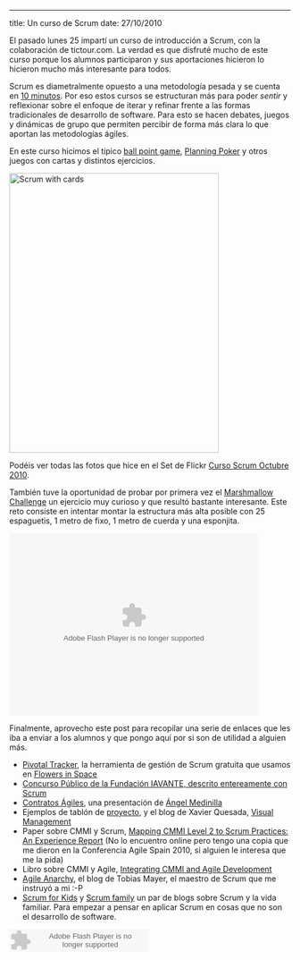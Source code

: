 --- 
title: Un curso de Scrum
date: 27/10/2010

El pasado lunes 25 impartí un curso de introducción a Scrum, con la colaboración de tictour.com. La verdad es que disfruté mucho de este curso porque los alumnos participaron y sus aportaciones hicieron lo hicieron mucho más interesante para todos.

Scrum es diametralmente opuesto a una metodología pesada y se cuenta en [10 minutos](http://scrum.es/scrum/explicar-scrum-en-diez-minutos/). Por eso estos cursos se estructuran más para poder *sentir* y reflexionar sobre el enfoque de iterar y refinar frente a las formas tradicionales de desarrollo de software. Para esto se hacen debates, juegos y dinámicas de grupo que permiten percibir de forma más clara lo que aportan las metodologías ágiles.

En este curso hicimos el típico [ball point game](http://borisgloger.com/2008/03/15/the-scrum-ball-point-game/), [Planning Poker](http://www.planningpoker.com) y otros juegos con cartas y distintos ejercicios.

<a href="http://www.flickr.com/photos/flowersinspace/5119970877/" title="Scrum with cards by FlowersInSpace, on Flickr"><img src="http://farm5.static.flickr.com/4108/5119970877_0366e36d0e.jpg" width="375" height="500" alt="Scrum with cards" /></a>

Podéis ver todas las fotos que hice en el Set de Flickr [Curso Scrum Octubre 2010](http://www.flickr.com/photos/flowersinspace/sets/72157625127672705/).

También tuve la oportunidad de probar por primera vez el [Marshmallow Challenge](http://marshmallowchallenge.com/Welcome.html) un ejercicio muy curioso y que resultó bastante interesante. Este reto consiste en intentar montar la estructura más alta posible con 25 espaguetis, 1 metro de fixo, 1 metro de cuerda y una esponjita.

<object width="446" height="326"><param name="movie" value="http://video.ted.com/assets/player/swf/EmbedPlayer.swf"></param><param name="allowFullScreen" value="true" /><param name="allowScriptAccess" value="always"/><param name="wmode" value="transparent"></param><param name="bgColor" value="#ffffff"></param> <param name="flashvars" value="vu=http://video.ted.com/talks/dynamic/TomWujec_2010U-medium.flv&su=http://images.ted.com/images/ted/tedindex/embed-posters/TomWujec-2010U.embed_thumbnail.jpg&vw=432&vh=240&ap=0&ti=837&introDuration=15330&adDuration=4000&postAdDuration=830&adKeys=talk=tom_wujec_build_a_tower;year=2010;theme=not_business_as_usual;theme=a_taste_of_ted2010;event=TED2010;&preAdTag=tconf.ted/embed;tile=1;sz=512x288;" /><embed src="http://video.ted.com/assets/player/swf/EmbedPlayer.swf" pluginspace="http://www.macromedia.com/go/getflashplayer" type="application/x-shockwave-flash" wmode="transparent" bgColor="#ffffff" width="446" height="326" allowFullScreen="true" allowScriptAccess="always" flashvars="vu=http://video.ted.com/talks/dynamic/TomWujec_2010U-medium.flv&su=http://images.ted.com/images/ted/tedindex/embed-posters/TomWujec-2010U.embed_thumbnail.jpg&vw=432&vh=240&ap=0&ti=837&introDuration=15330&adDuration=4000&postAdDuration=830&adKeys=talk=tom_wujec_build_a_tower;year=2010;theme=not_business_as_usual;theme=a_taste_of_ted2010;event=TED2010;"></embed></object>

Finalmente, aprovecho este post para recopilar una serie de enlaces que les iba a enviar a los alumnos y que pongo aquí por si son de utilidad a alguien más.

* [Pivotal Tracker](http://pivotaltracker.com), la herramienta de gestión de Scrum gratuita que usamos en [Flowers in Space](http://www.flowersinspace.com)
* [Concurso Público de la Fundación IAVANTE, descrito entereamente con Scrum](http://www.juntadeandalucia.es/contratacion/ContractNoticeDetail.action?code=2010-0000007311)
* [Contratos Ágiles](http://www.youtube.com/watch?v=HcQLKJHQO5A), una presentación de [Ángel Medinilla](http://presionblogosferica.com)
* Ejemplos de tablón de [proyecto](http://www.proyectosagiles.org/ejemplo-tablero-pizarra-tareas-scrum-taskboard), y el blog de Xavier Quesada, [Visual Management](http://www.xqa.com.ar/visualmanagement/)
* Paper sobre CMMI y Scrum, [Mapping CMMI Level 2 to Scrum Practices: An Experience Report](http://www.springerlink.com/content/m56085p07t61008g/) (No lo encuentro online pero tengo una copia que me dieron en la Conferencia Agile Spain 2010, si alguien le interesa que me la pida)
* Libro sobre CMMI y Agile, [Integrating CMMI and Agile Development](http://www.amazon.com/gp/product/0321714105?ie=UTF8&tag=unidadesdedespla&linkCode=xm2&camp=1789&creativeASIN=0321714105)
* [Agile Anarchy](http://agileanarchy.wordpress.com/), el blog de Tobias Mayer, el maestro de Scrum que me instruyó a mi :-P
* [Scrum for Kids](http://scrum4kids.blogspot.com/) y [Scrum family](http://scrumfamily.wordpress.com/) un par de blogs sobre Scrum y la vida familiar. Para empezar a pensar en aplicar Scrum en cosas que no son el desarrollo de software.

<object width="250" height="40"> <param name="movie" value="http://listen.grooveshark.com/songWidget.swf" /> <param name="wmode" value="window" /> <param name="allowScriptAccess" value="always" /> <param name="flashvars" value="hostname=cowbell.grooveshark.com&widgetID=23010857&style=metal&p=0" /> <embed src="http://listen.grooveshark.com/songWidget.swf" type="application/x-shockwave-flash" width="250" height="40" flashvars="hostname=cowbell.grooveshark.com&widgetID=23010857&style=metal&p=0" allowScriptAccess="always" wmode="window" /></object>